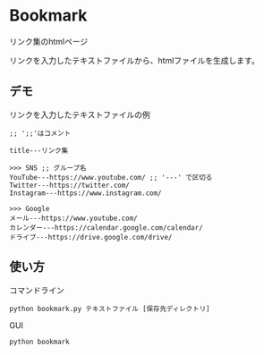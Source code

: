 # Bookmark
リンク集のhtmlページ

リンクを入力したテキストファイルから、htmlファイルを生成します。

## デモ

リンクを入力したテキストファイルの例

```
;; ';;'はコメント

title---リンク集

>>> SNS ;; グループ名
YouTube---https://www.youtube.com/ ;; '---' で区切る
Twitter---https://twitter.com/
Instagram---https://www.instagram.com/

>>> Google
メール---https://www.youtube.com/
カレンダー---https://calendar.google.com/calendar/
ドライブ---https://drive.google.com/drive/
```

## 使い方

コマンドライン

```
python bookmark.py テキストファイル [保存先ディレクトリ]
```

GUI

```
python bookmark
```
